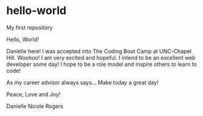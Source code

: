 # hello-world
My first repository

Hello, World! 

Danielle here! I was accepted into The Coding Boot Camp at UNC-Chapel Hill. Woohoo! 
I am very excited and  hopeful.  I intend to be an excellent web developer some day!
I hope to be a role model and inspire others to learn to code!

As my career advisor always says... Make today a great day!

Peace, Love and Joy!

Danielle Nicole Rogers
